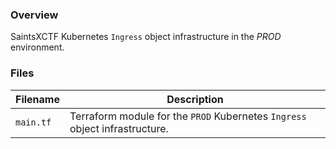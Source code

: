 ### Overview

SaintsXCTF Kubernetes `Ingress` object infrastructure in the *PROD* environment.

### Files

| Filename            | Description                                                                                  |
|---------------------|----------------------------------------------------------------------------------------------|
| `main.tf`           | Terraform module for the `PROD` Kubernetes `Ingress` object infrastructure.                  |